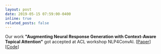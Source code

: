 ```yaml
---
layout: post
date: 2019-05-15 07:59:00-0400
inline: true
related_posts: false
---
```


Our work **"Augmenting Neural Response Generation with Context-Aware Topical Attention"** got accepted at ACL workshop NLP4ConvAI. [[Paper](https://aclanthology.org/W19-4103)] [[Code](https://github.com/nouhadziri/THRED)]
